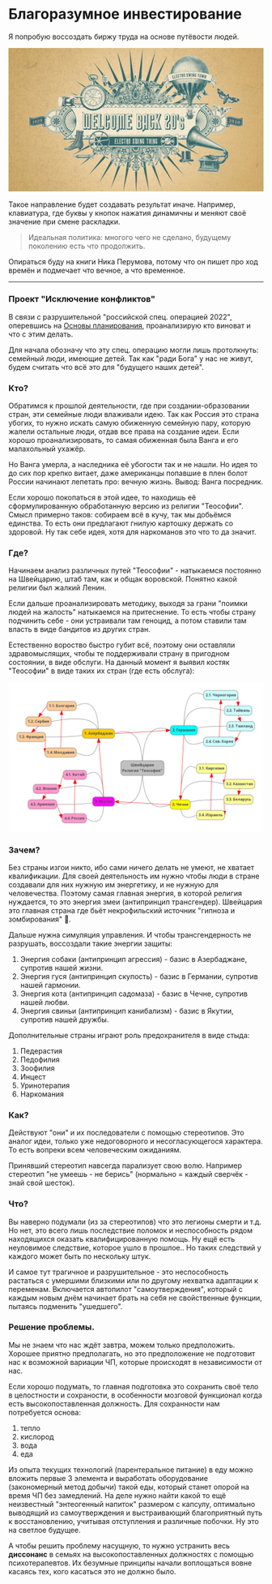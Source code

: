 # Благоразумное инвестирование

Я попробую воссоздать биржу труда на основе путёвости людей.

![](../../Картинки/back20.jpg)

Такое направление будет создавать результат иначе. Например, клавиатура, где буквы у кнопок нажатия динамичны и меняют своё значение при смене раскладки.

> Идеальная политика: многого чего не сделано, будущему поколению есть что продолжить.

Опираться буду на книги Ника Перумова, потому что он пишет про ход времён и подмечает что вечное, а что временное.

---------------------------------

### Проект "Исключение конфликтов"

В связи с разрушительной "российской спец. операцией 2022", оперевшись на <a href="/Прототипы/Основы планирования/README.md">Основы планирования</a>, проанализирую кто виноват и что с этим делать.

Для начала обозначу что эту спец. операцию могли лишь протолкнуть: семейный люди, имеющие детей. Так как "ради Бога" у нас не живут, будем считать что всё это для "будущего наших детей".

### Кто?

Обратимся к прошлой деятельности, где при создании-образовании стран, эти семейные люди влаживали идею. Так как Россия это страна убогих, то нужно искать самую обиженную семейную пару, которую жалели остальные люди, отдав все права на создание идеи. Если хорошо проанализировать, то самая обиженная была Ванга и его малахольный ухажёр.

Но Ванга умерла, а наследника её убогости так и не нашли. Но идея то до сих пор крепко витает, даже американцы попавшие в плен болот России начинают лепетать про: вечную жизнь. Вывод: Ванга посредник.

Если хорошо покопаться в этой идее, то находишь её сформулированную обработанную версию из религии "Теософии". Смысл примерно таков: собираем всё в кучу, так мы добьёмся единства. То есть они предлагают гнилую картошку держать со здоровой. Ну так себе идея, хотя для наркоманов это что то да значит.

### Где?

Начинаем анализ различных путей "Теософии" - натыкаемся постоянно на Швейцарию, штаб там, как и общак воровской. Понятно какой религии был жалкий Ленин.

Если дальше проанализировать методику, выходя за грани "поимки людей на жалость" натыкаемся на притеснение. То есть чтобы страну подчинить себе - они устраивали там геноцид, а потом ставили там власть в виде бандитов из других стран.

Естественно вороство быстро губит всё, поэтому они оставляли здравомыслящих, чтобы те поддерживали страну в пригодном состоянии, в виде обслуги. На данный момент я выявил костяк "Теософии" в виде таких их стран (где есть обслуга):

![](./Картинки/bad_contry_v3.png)

### Зачем?

Без страны изгои никто, ибо сами ничего делать не умеют, не хватает квалификации. Для своей деятельность им нужно чтобы люди в стране создавали для них нужную им энергетику, и не нужную для человечества. Поэтому самая главная энергия, в которой религия нуждается, то это энергия змеи (антипринцип трансгендер). Швейцария это главная страна где бьёт некрофильский источник "гипноза и зомбирования" 🐍. 

Дальше нужна симуляция управления. И чтобы трансгендерность не разрушать, воссоздали такие энергии защиты:
1. Энергия собаки (антипринцип агрессия) - базис в Азербаджане, супротив нашей жизни.
2. Энергия гуся (антипринцип скупость) - базис в Германии, супротив нашей гармонии.
3. Энергия кота (антипринцип садомаза) - базис в Чечне, супротив нашей любви.
4. Энергия свиньи (антипринцип канибализм) - базис в Якутии, супротив нашей дружбы.

Дополнительные страны играют роль предохранителя в виде стыда:
1. Педерастия
2. Педофилия
3. Зоофилия
4. Инцест
5. Уринотерапия
6. Наркомания

### Как?

Действуют "они" и их последователи с помощью стереотипов. Это аналог идеи, только уже недоговорного и несогласующегося характера. То есть вопреки всем человеческим ожиданиям. 

Принявший стереотип навсегда парализует свою волю. Например стереотип "не умеешь - не берись" (нормально = каждый сверчёк - знай свой шесток).

### Что?

Вы наверно подумали (из за стереотипов) что это легионы смерти и т.д. Но нет, это всего лишь последствие поломок и неспособность рядом находящихся оказать квалифицированную помощь. Ну ещё есть неуловимое следствие, которое ушло в прошлое.. Но таких следствий у каждого может быть по нескольку штук.

И самое тут трагичное и разрушительное - это неспособность растаться с умершими близкими или по другому нехватка адаптации к переменам. Включается автопилот "самоутверждения", который с каждым новым днём начинает брать на себя не свойственные функции, пытаясь подменить "ушедшего".

### Решение проблемы.

Мы не знаем что нас ждёт завтра, можем только предположить. Хорошее приятно предполагать, но это предположение не подготовит нас к возможной вариации ЧП, которые происходят в независимости от нас.

Если хорошо подумать, то главная подготовка это сохранить своё тело в целостности и сохраности, в особенности мозговой функционал когда есть высокопоставленная должность. Для сохранности нам потребуется основа:
1. тепло
2. кислород
3. вода
4. еда

Из опыта текущих технологий (парентеральное питание) в еду можно вложить первые 3 элемента и выработать оборудование (закономерный метод добычи) такой еды, который станет опорой на время ЧП без замедлений. На деле нужно найти какой то ещё неизвестный "энтеогенный напиток" размером с капсулу, оптимально выводящий из самоутверждения и выстраивающий благоприятный путь к восстановлению, учитывая отступления и различные побочки. Ну это на светлое будущее.

А чтобы решить проблему насущную, то нужно устранить весь <b>диссонанс</b> в семьях на высокопоставленных должностях с помощью психотерапевтов. Их безумные принципы начали воплощаться вовне касаясь тех, кого касаться это не должно было.